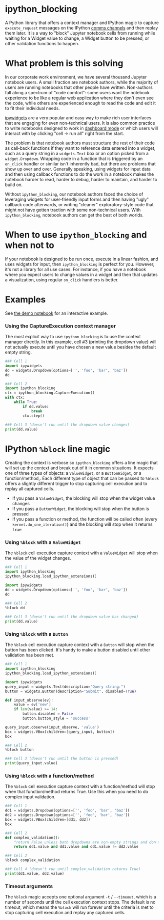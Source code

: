 # ipython_blocking
A Python library that offers a context manager and IPython magic to capture `execute_request` messages on the IPython [comms channels](https://jupyter-client.readthedocs.io/en/stable/messaging.html#messages-on-the-shell-router-dealer-channel) and then replay them later.  It is a way to "block" Jupyter notebook cells from running while waiting for a Widget value to change, a Widget button to be pressed, or other validation functions to happen.


# What problem is this solving
In our corporate work environment, we have several thousand Jupyter notebook users.  A small fraction are notebook authors, while the majority of users are running notebooks that other people have written.  Non-authors fall along a spectrum of "code comfort": some users want the notebook experience to be like a regular web application where they don't even see the code, while others are experienced enough to read the code and edit it to fit their individual needs.  

[ipywidgets](https://ipywidgets.readthedocs.io/en/stable/) are a very popular and easy way to make rich user interfaces that are engaging for even non-technical users.  It is also common practice to write notebooks designed to work in [dashboard mode](https://github.com/jupyter/dashboards) or which users will interact with by clicking "cell -> run all" right from the start.

The problem is that notebook authors must structure the rest of their code as call-back functions if they want to reference data entered into a widget, such as a query string in a `widgets.Text` box or an option picked from a `widget.Dropdown`.  Wrapping code in a function that is triggered by an `on_click` handler or similar isn't inherently bad, but there are problems that show up over and over.  Generally speaking, using widgets for input data and then using callback functions to do the work in a notebook makes the notebook harder to read, harder to debug, harder to maintain, and harder to build on.

Without `ipython_blocking`, our notebook authors faced the choice of leveraging widgets for user-friendly input forms and then having "ugly" callback code afterwards, or writing "cleaner" exploratory-style code that might not have gotten traction with some non-technical users.  With `ipython_blocking`, notebook authors can get the best of both worlds.

# When to use `ipython_blocking` and when not to
If your notebook is designed to be run once, execute in a linear fashion, and uses widgets for input, then `ipython_blocking` is perfect for you.  However, it's not a library for all use cases.  For instance, if you have a notebook where you expect users to change values in a widget and then that updates a visualization, using regular `on_click` handlers is better.  

# Examples
See [the demo notebook](demo_notebook.ipynb) for an interactive example.

### Using the CaptureExecution context manager
The most explicit way to use `ipython_blocking` is to use the context manager directly.  In this example, cell #3 (printing the dropdown value) will not actually execute until you have chosen a new value besides the default empty string.
```python
### Cell 1
import ipywidgets
dd = widgets.Dropdown(options=['', 'foo', 'bar', 'baz'])
dd

### Cell 2
import ipython_blocking
ctx = ipython_blocking.CaptureExecution()
with ctx:
    while True:
        if dd.value:
            break
        ctx.step()
        
### Cell 3 (doesn't run until the dropdown value changes)
print(dd.value)
```

# IPython `%block` line magic
Creating the context is verbose so `ipython_blocking` offers a line magic that will set up the context and break out of it in common situations.  It expects one of three types of objects: a `ValueWidget`, or a `ButtonWidget`, or a function/method,.  Each different type of object that can be passed to `%block` offers a slightly different trigger to stop capturing cell execution and to replay all captured cells.
 * If you pass a `ValueWidget`, the blocking will stop when the widget value changes
 * If you pass a `ButtonWidget`, the blocking will stop when the button is pressed
 * If you pass a function or method, the function will be called often (every `kernel.do_one_iteration()`) and the blocking will stop when it returns True

### Using `%block` with a `ValueWidget`
The `%block` cell execution capture context with a `ValueWidget` will stop when the value of the widget changes.
```python
### Cell 1
import ipython_blocking
ipython_blocking.load_ipython_extensions()

import ipywidgets
dd = widgets.Dropdown(options=['', 'foo', 'bar', 'baz'])
dd

### Cell 2
%block dd
        
### Cell 3 (doesn't run until the dropdown value has changed)
print(dd.value)
```

### Using `%block` with a `Button`
The `%block` cell execution capture context with a `Button` will stop when the button has been clicked.  It's handy to make a button disabled until other validation has been met.

```python
### Cell 1
import ipython_blocking
ipython_blocking.load_ipython_extensions()

import ipywidgets
query_input = widgets.Text(description="Query string:")
button = widgets.Button(description="Submit", disabled=True)

def input_observe(ev):
    value = ev['new']
    if len(value) >= 14:
        button.disabled = False
        button.button_style = 'success'

query_input.observe(input_observe, 'value')
box = widgets.VBox(children=[query_input, button])
box

### Cell 2
%block button

### Cell 3 (doesn't run until the button is pressed)
print(query_input.value)
```

### Using `%block` with a function/method
The `%block` cell execution capture context with a function/method will stop when that function/method returns True.  Use this when you need to do complex input validation.  

```python
### Cell 1
dd1 = widgets.Dropdown(options=['', 'foo', 'bar', 'baz'])
dd2 = widgets.Dropdown(options=['', 'foo', 'bar', 'baz'])
box = widgets.VBox(children=[dd1, dd2])
box

### Cell 2
def complex_validation():
    "return False unless both dropdowns are non-empty strings and don't equal each other"
    return dd1.value and dd1.value and dd1.value != dd2.value

### Cell 3
%block complex_validation

### Cell 4 (doesn't run until complex_validation returns True)
print(dd1.value, dd2.value)
```

### Timeout arguments
The `%block` magic accepts one optional argument `-t` / `--timeout`, which is a number of seconds until the cell execution context stops.  The default is no timeout, which means the `%block` will run forever until the criteria is met to stop capturing cell execution and replay any captured cells.
